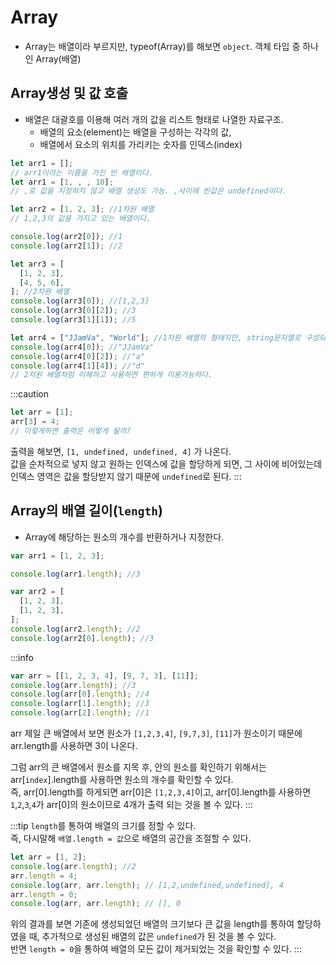 # Array

- Array는 배열이라 부르지만, typeof(Array)를 해보면 `object`. 객체 타입 중 하나인 Array(배열)

## Array생성 및 값 호출

- 배열은 대괄호를 이용해 여러 개의 값을 리스트 형태로 나열한 자료구조.
  - 배열의 요소(element)는 배열을 구성하는 각각의 값,
  - 배열에서 요소의 위치를 가리키는 숫자를 인덱스(index)

```js
let arr1 = [];
// arr1이라는 이름을 가진 빈 배열이다.
let arr1 = [1, , , 10];
// ,로 값을 지정하지 않고 배열 생성도 가능. ,사이에 빈값은 undefined이다.

let arr2 = [1, 2, 3]; //1차원 배열
// 1,2,3의 값을 가지고 있는 배열이다.

console.log(arr2[0]); //1
console.log(arr2[1]); //2

let arr3 = [
  [1, 2, 3],
  [4, 5, 6],
]; //2차원 배열
console.log(arr3[0]); //[1,2,3]
console.log(arr3[0][2]); //3
console.log(arr3[1][1]); //5

let arr4 = ["JJamVa", "World"]; //1차원 배열의 형태지만, string문자열로 구성되어있는 배열
console.log(arr4[0]); //"JJamVa"
console.log(arr4[0][2]); //"a"
console.log(arr4[1][4]); //"d"
// 2차원 배열처럼 이해하고 사용하면 편하게 이용가능하다.
```

:::caution

```js
let arr = [1];
arr[3] = 4;
// 이렇게하면 출력은 어떻게 될까?
```

출력을 해보면, `[1, undefined, undefined, 4]` 가 나온다.<br/>
값을 순차적으로 넣지 않고 원하는 인덱스에 값을 할당하게 되면, 그 사이에 비어있는데 인덱스 영역은 값을 할당받지 않기 때문에 `undefined`로 된다.
:::

## Array의 배열 길이(`length`)

- Array에 해당하는 원소의 개수를 반환하거나 지정한다.

```js
var arr1 = [1, 2, 3];

console.log(arr1.length); //3

var arr2 = [
  [1, 2, 3],
  [1, 2, 3],
];
console.log(arr2.length); //2
console.log(arr2[0].length); //3
```

:::info

```js
var arr = [[1, 2, 3, 4], [9, 7, 3], [11]];
console.log(arr.length); //3
console.log(arr[0].length); //4
console.log(arr[1].length); //3
console.log(arr[2].length); //1
```

arr 제일 큰 배열에서 보면 원소가 `[1,2,3,4]`, `[9,7,3]`, `[11]`가 원소이기 때문에
arr.length를 사용하면 3이 나온다.

그럼 arr의 큰 배열에서 원소를 지목 후, 안의 원소를 확인하기 위해서는 arr[`index`].length를 사용하면 원소의 개수를 확인할 수 있다.<br/>
즉, arr[0].length를 하게되면 arr[0]은 `[1,2,3,4]`이고, arr[0].length를 사용하면 `1`,`2`,`3`,`4`가 arr[0]의 원소이므로 4개가 출력 되는 것을 볼 수 있다.
:::

:::tip
`length`를 통하여 배열의 크기를 정할 수 있다.<br/>
즉, 다시말해 `배열.length = 값`으로 배열의 공간을 조절할 수 있다.

```js
let arr = [1, 2];
console.log(arr.length); //2
arr.length = 4;
console.log(arr, arr.length); // [1,2,undefined,undefined], 4
arr.length = 0;
console.log(arr, arr.length); // [], 0
```

위의 결과를 보면 기존에 생성되었던 배열의 크기보다 큰 값을 length를 통하여 할당하였을 때, 추가적으로 생성된 배열의 값은 `undefined`가 된 것을 볼 수 있다.<br/>
반면 `length = 0`을 통하여 배열의 모든 값이 제거되었는 것을 확인할 수 있다.
:::
